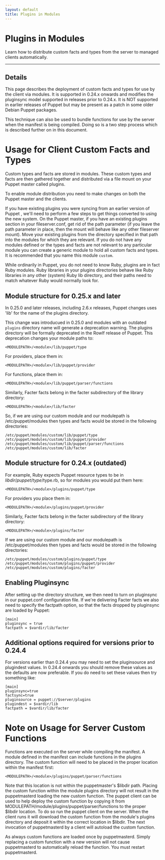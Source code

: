 ```yaml
---
layout: default
title: Plugins in Modules
---
```


Plugins in Modules
==================

Learn how to distribute custom facts and types from the server
to managed clients automatically.

* * *

Details
-------

This page describes the deployment of custom facts and types for
use by the client via modules. It is supported in 0.24.x onwards
and modifies the pluginsync model supported in releases prior to
0.24.x. It is NOT supported in earlier releases of Puppet but may
be present as a patch in some older Debian Puppet packages.

This technique can also be used to bundle functions for use by the
server when the manifest is being compiled. Doing so is a two step
process which is described further on in this document.

# Usage for Client Custom Facts and Types

Custom types and facts are stored in modules. These custom types and facts are
then gathered together and distributed via a file mount on your
Puppet master called plugins.

To enable module distribution you need to make changes on both the
Puppet master and the clients.

If you have existing plugins you were syncing from an earlier version of Puppet
, we'll need to perform a few steps to get
things converted to using the new system.  On the Puppet master, 
if you have an existing plugins section in
your fileserver.conf, get rid of the path parameter (if you leave
the path parameter in place, then the mount will behave like any
other fileserver mount). Move your existing plugins from the
directory specified in that path into the modules for which they
are relevant. If you do not have any modules defined or the types
and facts are not relevant to any particular module you can create
a generic module to hold all custom facts and types. It is
recommended that you name this module `custom`.

While ordinarily in Puppet, you do not need to know Ruby, plugins are
in fact Ruby modules.  Ruby libraries in your plugins directories behave like Ruby
libraries in any other (system) Ruby lib directory, and their paths need to
match whatever Ruby would normally look for.

## Module structure for 0.25.x and later

In 0.25.0 and later releases, including 2.6.x releases, Puppet changes uses 'lib' for the
name of the plugins directory.

This change was introducued in 0.25.0 and modules with an outdated
`plugins` directory name will generate a deprecation warning. The plugins
directory will be formally deprecated in the Rowlf release of
Puppet. This deprecation changes your module paths to:

    <MODULEPATH>/<module>/lib/puppet/type

For providers, place them in:

    <MODULEPATH>/<module>/lib/puppet/provider

For functions, place them in:

    <MODULEPATH>/<module>/lib/puppet/parser/functions

Similarly, Facter facts belong in the facter subdirectory of the
library directory:

    <MODULEPATH>/<module>/lib/facter

So, if we are using our custom module and our modulepath is
/etc/puppet/modules then types and facts would be stored in the
following directories:

    /etc/puppet/modules/custom/lib/puppet/type
    /etc/puppet/modules/custom/lib/puppet/provider
    /etc/puppet/modules/custom/lib/puppet/parser/functions
    /etc/puppet/modules/custom/lib/facter

## Module structure for 0.24.x (outdated)

For example, Ruby expects Puppet resource types to be in
$libdir/puppet/type/$type.rb, so for modules you would put them
here:

    <MODULEPATH>/<module>/plugins/puppet/type

For providers you place them in: 

    <MODULEPATH>/<module>/plugins/puppet/provider

Similarly, Facter facts belong in the facter subdirectory of the 
library directory:

    <MODULEPATH>/<module>/plugins/facter

If we are using our custom module and our modulepath is
/etc/puppet/modules then types and facts would be stored in the 
following directories:

    /etc/puppet/modules/custom/plugins/puppet/type
    /etc/puppet/modules/custom/plugins/puppet/provider
    /etc/puppet/modules/custom/plugins/facter

## Enabling Pluginsync

After setting up the directory structure, we then need to turn on pluginsync in our puppet.conf configuration file. If we're delivering Facter facts we also need to specify the
factpath option, so that the facts dropped by pluginsync are loaded
by Puppet:

    [main]
    pluginsync = true
    factpath = $vardir/lib/facter

## Additional options required for versions prior to 0.24.4

For versions earlier than 0.24.4 you may need to set the
pluginsource and plugindest values. In 0.24.4 onwards you should
remove these values as the defaults are now preferable. If you do
need to set these values then try something like:

    [main]
    pluginsync=true
    factsync=true
    pluginsource = puppet://$server/plugins
    plugindest = $vardir/lib
    factpath = $vardir/lib/facter

# Note on Usage for Server Custom Functions

Functions are executed on the server while compiling the manifest.
A module defined in the manifest can include functions in the
plugins directory. The custom function will need to be placed in
the proper location within the manifest first:

    <MODULEPATH>/<module>/plugins/puppet/parser/functions

Note that this location is not within the puppetmaster's $libdir
path. Placing the custom function within the module plugins
directory will not result in the puppetmasterd loading the new
custom function. The puppet client can be used to help deploy the
custom function by copying it from 
MODULEPATH/module/plugins/puppet/parser/functions to the
proper $libdir location. To do so run the puppet client on the
server. When the client runs it will download the custom function
from the module's plugins directory and deposit it within the
correct location in $libdir. The next invocation of puppetmasterd
by a client will autoload the custom function.

As always custom functions are loaded once by puppetmasterd. Simply
replacing a custom function with a new version will not cause
puppetmasterd to automatically reload the function. You must
restart puppetmasterd.

